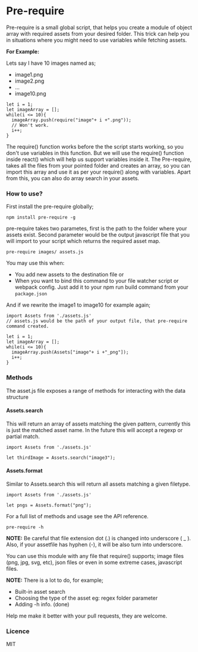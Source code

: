 # Pre-require

Pre-require is a small global script, that helps you create a module of object array with required assets from your desired folder.
This trick can help you in situations where you might need to use variables while fetching assets.

**For Example:**

Lets say I have 10 images named as;
- image1.png
- image2.png
- ...
- image10.png

~~~JS
let i = 1;
let imageArray = [];
while(i <= 10){
  imageArray.push(require("image"+ i +".png"));
  // Won't work.
  i++;
}
~~~

The require() function works before the the script starts working, so you don't use variables in this function. But we will use the require() function inside react() which will help us support variables inside it.
The Pre-require, takes all the files from your pointed folder and creates an array, so you can import this array and use it as per your require() along with variables. Apart from this, you can also do array search in your assets.

### How to use?

First install the pre-require globally;

~~~
npm install pre-require -g
~~~

pre-require takes two parametes, first is the path to the folder where your assets exist. Second parameter would be the output javascript file that you will import to your script which returns the required asset map.

~~~
pre-require images/ assets.js
~~~

You may use this when:
- You add new assets to the destination file or
- When you want to bind this command to your file watcher script or webpack config. Just add it to your npm run build command from your `package.json`

And if we rewrite the image1 to image10 for example again;

~~~JS
import Assets from './assets.js'
// assets.js would be the path of your output file, that pre-require command created.

let i = 1;
let imageArray = [];
while(i <= 10){
  imageArray.push(Assets["image"+ i +"_png"]);
  i++;
}
~~~

### Methods

The asset.js file exposes a range of methods for interacting with the data structure

#### Assets.search

This will return an array of assets matching the given pattern, currently this is just the matched asset name. In the future this will accept a regexp or partial match.

~~~JS
import Assets from './assets.js'

let thirdImage = Assets.search("image3");
~~~

#### Assets.format

Similar to Assets.search this will return all assets matching a given filetype.

~~~JS
import Assets from './assets.js'

let pngs = Assets.format("png");
~~~
For a full list of methods and usage see the API reference.
~~~
pre-require -h
~~~

**NOTE:** 
Be careful that file extension dot (.) is changed into underscore ( _ ). Also, if your assetfile has hyphen (-), it will be also turn into underscore.

You can use this module with any file that require() supports; image files (png, jpg, svg, etc), json files or even in some extreme cases, javascript files.

**NOTE:**
There is a lot to do, for example;
- Built-in asset search 
- Choosing the type of the asset eg: regex folder parameter
- Adding -h info. (done)

Help me make it better with your pull requests, they are welcome.

### Licence

MIT
